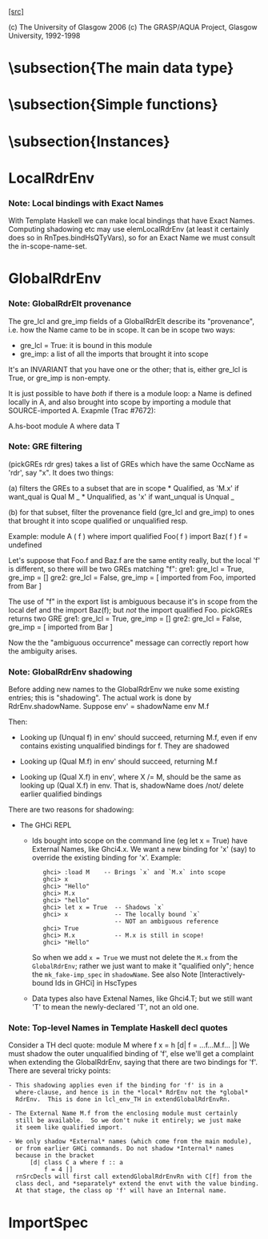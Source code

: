 [[src]](https://github.com/ghc/ghc/tree/master/compiler/basicTypes/RdrName.hs)

(c) The University of Glasgow 2006
(c) The GRASP/AQUA Project, Glasgow University, 1992-1998


# \subsection{The main data type}


# \subsection{Simple functions}


# \subsection{Instances}


# LocalRdrEnv


### Note: Local bindings with Exact Names

With Template Haskell we can make local bindings that have Exact Names.
Computing shadowing etc may use elemLocalRdrEnv (at least it certainly
does so in RnTpes.bindHsQTyVars), so for an Exact Name we must consult
the in-scope-name-set.

# GlobalRdrEnv


### Note: GlobalRdrElt provenance

The gre_lcl and gre_imp fields of a GlobalRdrElt describe its "provenance",
i.e. how the Name came to be in scope.  It can be in scope two ways:
  - gre_lcl = True: it is bound in this module
  - gre_imp: a list of all the imports that brought it into scope

It's an INVARIANT that you have one or the other; that is, either
gre_lcl is True, or gre_imp is non-empty.

It is just possible to have *both* if there is a module loop: a Name
is defined locally in A, and also brought into scope by importing a
module that SOURCE-imported A.  Exapmle (Trac #7672):

 A.hs-boot   module A where
               data T

### Note: GRE filtering

(pickGREs rdr gres) takes a list of GREs which have the same OccName
as 'rdr', say "x".  It does two things:

(a) filters the GREs to a subset that are in scope
    * Qualified,   as 'M.x'  if want_qual    is Qual M _
    * Unqualified, as 'x'    if want_unqual  is Unqual _

(b) for that subset, filter the provenance field (gre_lcl and gre_imp)
    to ones that brought it into scope qualified or unqualified resp.

Example:
      module A ( f ) where
      import qualified Foo( f )
      import Baz( f )
      f = undefined

Let's suppose that Foo.f and Baz.f are the same entity really, but the local
'f' is different, so there will be two GREs matching "f":
   gre1:  gre_lcl = True,  gre_imp = []
   gre2:  gre_lcl = False, gre_imp = [ imported from Foo, imported from Bar ]

The use of "f" in the export list is ambiguous because it's in scope
from the local def and the import Baz(f); but *not* the import qualified Foo.
pickGREs returns two GRE
   gre1:   gre_lcl = True,  gre_imp = []
   gre2:   gre_lcl = False, gre_imp = [ imported from Bar ]

Now the the "ambiguous occurrence" message can correctly report how the
ambiguity arises.


### Note: GlobalRdrEnv shadowing

Before adding new names to the GlobalRdrEnv we nuke some existing entries;
this is "shadowing".  The actual work is done by RdrEnv.shadowName.
Suppose
   env' = shadowName env M.f

Then:
   * Looking up (Unqual f) in env' should succeed, returning M.f,
     even if env contains existing unqualified bindings for f.
     They are shadowed

   * Looking up (Qual M.f) in env' should succeed, returning M.f

   * Looking up (Qual X.f) in env', where X /= M, should be the same as
     looking up (Qual X.f) in env.
     That is, shadowName does /not/ delete earlier qualified bindings

There are two reasons for shadowing:

* The GHCi REPL

  - Ids bought into scope on the command line (eg let x = True) have
    External Names, like Ghci4.x.  We want a new binding for 'x' (say)
    to override the existing binding for 'x'.  Example:

           ghci> :load M    -- Brings `x` and `M.x` into scope
           ghci> x
           ghci> "Hello"
           ghci> M.x
           ghci> "hello"
           ghci> let x = True  -- Shadows `x`
           ghci> x             -- The locally bound `x`
                               -- NOT an ambiguous reference
           ghci> True
           ghci> M.x           -- M.x is still in scope!
           ghci> "Hello"
    So when we add `x = True` we must not delete the `M.x` from the
    `GlobalRdrEnv`; rather we just want to make it "qualified only";
    hence the `mk_fake-imp_spec` in `shadowName`.  See also Note
    [Interactively-bound Ids in GHCi] in HscTypes

  - Data types also have Extenal Names, like Ghci4.T; but we still want
    'T' to mean the newly-declared 'T', not an old one.

### Note: Top-level Names in Template Haskell decl quotes

  Consider a TH decl quote:
      module M where
        f x = h [d| f = ...f...M.f... |]
  We must shadow the outer unqualified binding of 'f', else we'll get
  a complaint when extending the GlobalRdrEnv, saying that there are
  two bindings for 'f'.  There are several tricky points:

    - This shadowing applies even if the binding for 'f' is in a
      where-clause, and hence is in the *local* RdrEnv not the *global*
      RdrEnv.  This is done in lcl_env_TH in extendGlobalRdrEnvRn.

    - The External Name M.f from the enclosing module must certainly
      still be available.  So we don't nuke it entirely; we just make
      it seem like qualified import.

    - We only shadow *External* names (which come from the main module),
      or from earlier GHCi commands. Do not shadow *Internal* names
      because in the bracket
          [d| class C a where f :: a
              f = 4 |]
      rnSrcDecls will first call extendGlobalRdrEnvRn with C[f] from the
      class decl, and *separately* extend the envt with the value binding.
      At that stage, the class op 'f' will have an Internal name.


# ImportSpec
